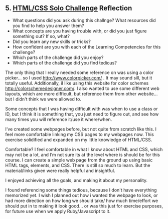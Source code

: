 ## 5. [HTML/CSS Solo Challenge](5_HTML_CSS_solo_challenge/readme.md) Reflection

* What questions did you ask during this challnge? What resources did you find to help you answer them?  
* What concepts are you having trouble with, or did you just figure something out? If so, what?  
* Did you learn any new skills or tricks?
* How confident are you with each of the Learning Competencies for this challenge? 
* Which parts of the challenge did you enjoy?
* Which parts of the challenge did you find tedious?

<!-- Add your reflection here. Remove the comment markers -->



The only thing that I really needed some reference on was using a color picker… so I used http://www.colorpicker.com/ . It may sound sill, but it totally useful. Additionally, iI like using this website for color schemes http://colorschemedesigner.com/. I also wanted to use some different web layouts, which are more difficult, but reference them from other website… but I didn't think we were allowed to. 

Some concepts that I was having difficult with was when to use a class or ID, but  I think it is something that, you just need to figure out, and see how many times you will reference it/use it where/when. 

I’ve created some webpages before, but not quite from scratch like this. I feel more comfortable linking my CSS pages to my webpages now. This exercise solidified and expanded on my little knowledge of HTML/CSS.

Comfortable? I feel comfortable in what I know about HTML and CSS, which may not be a lot, and I’m not sure its at the level where is should be for this course. I can create a simple web page from the ground up using basic HTML tags, elements, and CSS. There is still so much to learn. But the material/links given were really helpful and insightful. 

I enjoyed achieving all the goals, and making it about my personality.

I found referencing some things tedious, because I don't have everything memorized yet. I wish I planned out how i wanted the webpage to look, or had more direction on how long we should take/ how much time/effort we should put in to making it look good… or was this just for exercise purposes, for future use when we apply Ruby/Javascript to it. 
